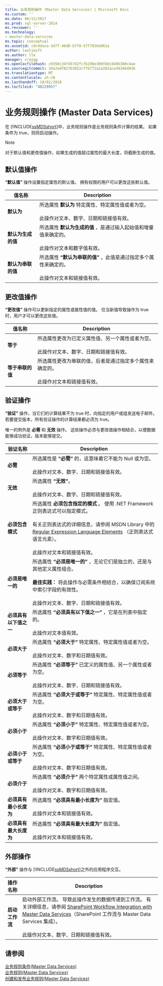 ```yaml
---
title: 业务规则操作 (Master Data Services) | Microsoft Docs
ms.custom: ''
ms.date: 06/13/2017
ms.prod: sql-server-2014
ms.reviewer: ''
ms.technology:
- master-data-services
ms.topic: conceptual
ms.assetid: cdc4daca-3dff-46d8-b7f0-57f7826dd61a
author: leolimsft
ms.author: lle
manager: craigg
ms.openlocfilehash: c9350c34f457d2fc7b198e300f8dc849b380c4ae
ms.sourcegitcommit: 3da2edf82763852cff6772a1a282ace3034b4936
ms.translationtype: MT
ms.contentlocale: zh-CN
ms.lasthandoff: 10/02/2018
ms.locfileid: "48229957"
---
```

# <a name="business-rule-actions-master-data-services"></a>业务规则操作 (Master Data Services)
  在 [!INCLUDE[ssMDSshort](../includes/ssmdsshort-md.md)]中，业务规则操作是业务规则条件计算的结果。 如果条件为 true，则将启动操作。  
  
> [!NOTE]  
>  对于默认值和更改值操作，如果生成的值超过属性的最大长度，将截断生成的值。  
  
## <a name="default-value-actions"></a>默认值操作  
 **“默认值”** 操作设置指定属性的默认值。 拥有权限的用户可以更改这些默认值。  
  
|值名称|Description|  
|----------------|-----------------|  
|**默认为**|所选属性 **默认为** 特定属性、特定属性值或者为空。<br /><br /> 此操作对文本、数字、日期和链接值有效。|  
|**默认为生成的值**|所选属性 **默认为生成的值** ，是通过输入起始值和增量值来确定的。<br /><br /> 此操作对文本和数字值有效。|  
|**默认为串联的值**|所选属性 **“默认为串联的值”** ，此值是通过指定多个属性来确定的。<br /><br /> 此操作对文本和链接值有效。|  
  
## <a name="change-value-actions"></a>更改值操作  
 **“更改值”** 操作可以更新指定的属性或属性值的值。 仅当新值导致操作为 true 时，用户才可以更改这些值。  
  
|值名称|Description|  
|----------------|-----------------|  
|**等于**|所选属性更改为已定义属性值、另一个属性或者为空。<br /><br /> 此操作对文本、数字、日期和链接值有效。|  
|**等于串联的值**|所选属性更改为串联的值，后者是通过指定多个属性来确定的。<br /><br /> 此操作对文本和链接值有效。|  
  
## <a name="validation-actions"></a>验证操作  
 **“验证”** 操作，当它们的计算结果不为 true 时，向指定的用户或组发送电子邮件。 若要提交版本，所有验证操作的计算结果都必须为 true。  
  
 唯一的例外是 **必需** 和 **无效** 操作。 这些操作必须与更改值操作相结合，以便数据能够成功验证，版本能够提交。  
  
|验证名称|Description|  
|---------------------|-----------------|  
|**必需**|所选属性是 **“必需”** 的，这意味着它不能为 Null 或为空。<br /><br /> 此操作对文本、数字、日期和链接值有效。|  
|**无效**|所选属性 **“无效”**。<br /><br /> 此操作对文本、数字、日期和链接值有效。|  
|**必须包含模式**|所选属性 **必须包含指定的模式** 。 使用 .NET Framework 正则表达式可以指定模式。<br /><br /> 有关正则表达式的详细信息，请参阅 MSDN Library 中的 [Regular Expression Language Elements](http://go.microsoft.com/fwlink/?LinkId=164401) （正则表达式语言元素）。<br /><br /> 此操作对文本和链接值有效。|  
|**必须是唯一的**|所选属性 **“必须是唯一的”** ，无论它们是独立的，还是与其他定义属性组合。<br /><br /> **最佳实践：** 将此操作与必需条件相结合，以确保订阅系统中索引字段的有效性。<br /><br /> 此操作对文本、数字、日期和链接值有效。|  
|**必须具有以下值之一**|所选属性 **“必须具有以下值之一”** ，它是在列表中指定的。<br /><br /> 此操作对文本值有效。|  
|**必须大于**|所选属性 **“必须大于”** 特定属性、特定属性值或者为空。<br /><br /> 此操作对文本、数字和日期值有效。|  
|**必须等于**|所选属性 **“必须等于”** 已定义的属性值、另一个属性或者为空。<br /><br /> 此操作对文本、数字、日期和链接值有效。|  
|**必须大于或等于**|所选属性 **“必须大于或等于”** 特定属性、特定属性值或者为空。<br /><br /> 此操作对文本、数字和日期值有效。|  
|**必须小于**|所选属性 **“必须小于”** 特定属性、特定属性值或者为空。<br /><br /> 此操作对文本、数字和日期值有效。|  
|**必须小于或等于**|所选属性 **“必须小于或等于”** 特定属性、特定属性值或者为空。<br /><br /> 此操作对文本、数字和日期值有效。|  
|**必须介于**|所选属性 **“必须介于”** 两个特定属性或属性值之间。<br /><br /> 此操作对文本、数字和日期值有效。|  
|**必须具有最小长度为**|所选属性 **“必须具有最小长度为”** 指定值。<br /><br /> 此操作对文本和链接值有效。|  
|**必须具有最大长度为**|所选属性 **“必须具有最大长度为”** 指定值。<br /><br /> 此操作对文本和链接值有效。|  
  
## <a name="external-action"></a>外部操作  
 **“外部”** 操作与 [!INCLUDE[ssMDSshort](../includes/ssmdsshort-md.md)]之外的应用程序交互。  
  
|操作名称|Description|  
|-----------------|-----------------|  
|**启动工作流**|启动外部工作流。 导致此操作发生的数据传递到工作流。 有关详细信息，请参阅 [SharePoint Workflow Integration with Master Data Services](http://msdn.microsoft.com/library/gg690195.aspx)（SharePoint 工作流与 Master Data Services 集成）。<br /><br /> 此操作对文本、数字、日期和链接值有效。|  
  
## <a name="see-also"></a>请参阅  
 [业务规则条件&#40;Master Data Services&#41;](business-rule-conditions-master-data-services.md)   
 [业务规则&#40;Master Data Services&#41;](../../2014/master-data-services/business-rules-master-data-services.md)   
 [创建和发布业务规则&#40;Master Data Services&#41;](../../2014/master-data-services/create-and-publish-a-business-rule-master-data-services.md)  
  
  
